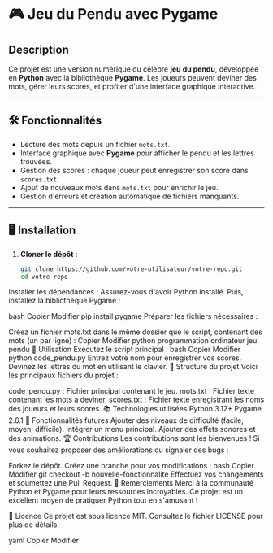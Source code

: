 # 🎮 Jeu du Pendu avec Pygame

## Description
Ce projet est une version numérique du célèbre **jeu du pendu**, développée en **Python** avec la bibliothèque **Pygame**. Les joueurs peuvent deviner des mots, gérer leurs scores, et profiter d'une interface graphique interactive.

---

## 🛠️ Fonctionnalités
- Lecture des mots depuis un fichier `mots.txt`.
- Interface graphique avec **Pygame** pour afficher le pendu et les lettres trouvées.
- Gestion des scores : chaque joueur peut enregistrer son score dans `scores.txt`.
- Ajout de nouveaux mots dans `mots.txt` pour enrichir le jeu.
- Gestion d'erreurs et création automatique de fichiers manquants.

---

## 🖥️ Installation
1. **Cloner le dépôt** :
   ```bash
   git clone https://github.com/votre-utilisateur/votre-repo.git
   cd votre-repo
Installer les dépendances : Assurez-vous d'avoir Python installé. Puis, installez la bibliothèque Pygame :

bash
Copier
Modifier
pip install pygame
Préparer les fichiers nécessaires :

Créez un fichier mots.txt dans le même dossier que le script, contenant des mots (un par ligne) :
Copier
Modifier
python
programmation
ordinateur
jeu
pendu
🚀 Utilisation
Exécutez le script principal :
bash
Copier
Modifier
python code_pendu.py
Entrez votre nom pour enregistrer vos scores.
Devinez les lettres du mot en utilisant le clavier.
🧩 Structure du projet
Voici les principaux fichiers du projet :

code_pendu.py : Fichier principal contenant le jeu.
mots.txt : Fichier texte contenant les mots à deviner.
scores.txt : Fichier texte enregistrant les noms des joueurs et leurs scores.
📚 Technologies utilisées
Python 3.12+
Pygame 2.6.1
🔧 Fonctionnalités futures
Ajouter des niveaux de difficulté (facile, moyen, difficile).
Intégrer un menu principal.
Ajouter des effets sonores et des animations.
🏆 Contributions
Les contributions sont les bienvenues ! Si vous souhaitez proposer des améliorations ou signaler des bugs :

Forkez le dépôt.
Créez une branche pour vos modifications :
bash
Copier
Modifier
git checkout -b nouvelle-fonctionnalite
Effectuez vos changements et soumettez une Pull Request.
🙌 Remerciements
Merci à la communauté Python et Pygame pour leurs ressources incroyables. Ce projet est un excellent moyen de pratiquer Python tout en s'amusant !

📄 Licence
Ce projet est sous licence MIT. Consultez le fichier LICENSE pour plus de détails.

yaml
Copier
Modifier

